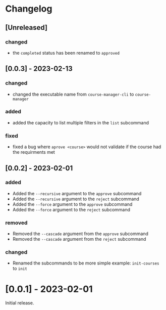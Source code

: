 # Changelog

## [Unreleased]

### changed

- the `completed` status has been renamed to `approved`

## [0.0.3] - 2023-02-13

### changed

- changed the executable name from `course-manager-cli` to `course-manager`

### added

- added the capacity to list multiple filters in the `list` subcommand

### fixed

- fixed a bug where `aprove <course>` would not validate if the course had the requirments met

## [0.0.2] - 2023-02-01

### added

- Added the `--recursive` argument to the `approve` subcommand
- Added the `--recursive` argument to the `reject` subcommand
- Added the `--force` argument to the `approve` subcommand
- Added the `--force` argument to the `reject` subcommand

### removed

- Removed the `--cascade` argument from the `approve` subcommand
- Removed the `--cascade` argument from the `reject` subcommand

### changed

- Renamed the subcommands to be more simple example: `init-courses` to `init`

# [0.0.1] - 2023-02-01

Initial release.
